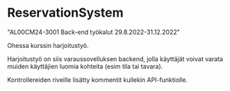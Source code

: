 # ReservationSystem

"AL00CM24-3001 Back-end työkalut 29.8.2022-31.12.2022"

Ohessa kurssin harjoitustyö.

Harjoitustyö on siis varaussovelluksen backend, jolla käyttäjät voivat varata muiden käyttäjien luomia kohteita (esim tila tai tavara).

Kontrollereiden riveille lisätty kommentit kullekin API-funktiolle.

